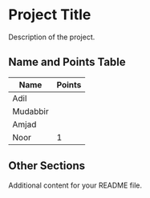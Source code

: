 # Project Title

Description of the project.

## Name and Points Table

| Name      | Points |
|-----------|--------|
| Adil     |      |
| Mudabbir       |      |
| Amjad   |      |
| Noor     |   1   |

## Other Sections

Additional content for your README file.

